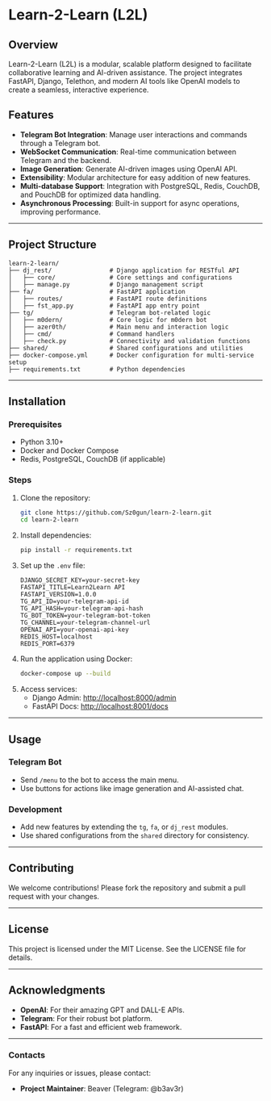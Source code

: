 # Learn-2-Learn (L2L)

## Overview
Learn-2-Learn (L2L) is a modular, scalable platform designed to facilitate collaborative learning and AI-driven assistance. The project integrates FastAPI, Django, Telethon, and modern AI tools like OpenAI models to create a seamless, interactive experience.

## Features

- **Telegram Bot Integration**: Manage user interactions and commands through a Telegram bot.
- **WebSocket Communication**: Real-time communication between Telegram and the backend.
- **Image Generation**: Generate AI-driven images using OpenAI API.
- **Extensibility**: Modular architecture for easy addition of new features.
- **Multi-database Support**: Integration with PostgreSQL, Redis, CouchDB, and PouchDB for optimized data handling.
- **Asynchronous Processing**: Built-in support for async operations, improving performance.

---

## Project Structure

```plaintext
learn-2-learn/
├── dj_rest/                # Django application for RESTful API
│   ├── core/               # Core settings and configurations
│   ├── manage.py           # Django management script
├── fa/                     # FastAPI application
│   ├── routes/             # FastAPI route definitions
│   ├── fst_app.py          # FastAPI app entry point
├── tg/                     # Telegram bot-related logic
│   ├── m0dern/             # Core logic for m0dern bot
│   ├── azer0th/            # Main menu and interaction logic
│   ├── cmd/                # Command handlers
│   ├── check.py            # Connectivity and validation functions
├── shared/                 # Shared configurations and utilities
├── docker-compose.yml      # Docker configuration for multi-service setup
├── requirements.txt        # Python dependencies
```

---

## Installation

### Prerequisites
- Python 3.10+
- Docker and Docker Compose
- Redis, PostgreSQL, CouchDB (if applicable)

### Steps
1. Clone the repository:
   ```bash
   git clone https://github.com/Sz0gun/learn-2-learn.git
   cd learn-2-learn
   ```
2. Install dependencies:
   ```bash
   pip install -r requirements.txt
   ```
3. Set up the `.env` file:
   ```env
   DJANGO_SECRET_KEY=your-secret-key
   FASTAPI_TITLE=Learn2Learn API
   FASTAPI_VERSION=1.0.0
   TG_API_ID=your-telegram-api-id
   TG_API_HASH=your-telegram-api-hash
   TG_BOT_TOKEN=your-telegram-bot-token
   TG_CHANNEL=your-telegram-channel-url
   OPENAI_API=your-openai-api-key
   REDIS_HOST=localhost
   REDIS_PORT=6379
   ```
4. Run the application using Docker:
   ```bash
   docker-compose up --build
   ```
5. Access services:
   - Django Admin: [http://localhost:8000/admin](http://localhost:8000/admin)
   - FastAPI Docs: [http://localhost:8001/docs](http://localhost:8001/docs)

---

## Usage

### Telegram Bot
- Send `/menu` to the bot to access the main menu.
- Use buttons for actions like image generation and AI-assisted chat.

### Development
- Add new features by extending the `tg`, `fa`, or `dj_rest` modules.
- Use shared configurations from the `shared` directory for consistency.

---

## Contributing
We welcome contributions! Please fork the repository and submit a pull request with your changes.

---

## License
This project is licensed under the MIT License. See the LICENSE file for details.

---

## Acknowledgments
- **OpenAI**: For their amazing GPT and DALL-E APIs.
- **Telegram**: For their robust bot platform.
- **FastAPI**: For a fast and efficient web framework.

---

### Contacts
For any inquiries or issues, please contact:
- **Project Maintainer**: Beaver (Telegram: @b3av3r)
